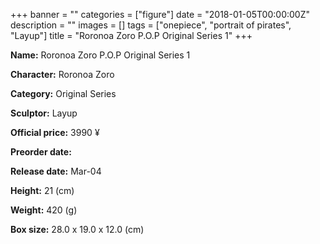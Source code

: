 +++
banner = ""
categories = ["figure"]
date = "2018-01-05T00:00:00Z"
description = ""
images = []
tags = ["onepiece", "portrait of pirates", "Layup"]
title = "Roronoa Zoro P.O.P Original Series 1"
+++

**Name:** Roronoa Zoro P.O.P Original Series 1

**Character:** Roronoa Zoro

**Category:** Original Series 

**Sculptor:** Layup

**Official price:** 3990 ¥

**Preorder date:** 

**Release date:** Mar-04

**Height:** 21 (cm)

**Weight:** 420 (g)

**Box size:** 28.0 x 19.0 x 12.0 (cm)


